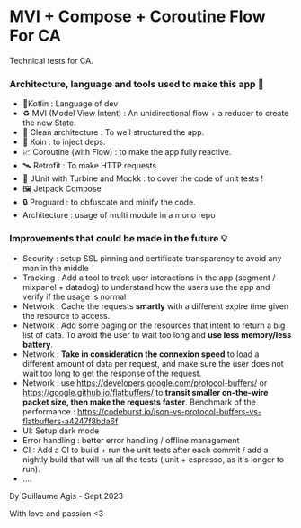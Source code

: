 # MVI + Compose + Coroutine Flow For CA

Technical tests for CA.

### Architecture, language and tools used to make this app 💪

- 🔨Kotlin : Language of dev
- ♻️ MVI (Model View Intent) : An unidirectional flow + a reducer to create the new State. 
- 🧹 Clean architecture : To well structured the app. 
- 💉 Koin : to inject deps. 
- 📈 Coroutine (with Flow) : to make the app fully reactive.
- 🛰️ Retrofit : To make HTTP requests.
- 👀 JUnit with Turbine and Mockk : to cover the code of unit tests !
- 🖼️ Jetpack Compose
- 🔒 Proguard : to obfuscate and minify the code.
- Architecture : usage of multi module in a mono repo

### Improvements that could be made in the future 💡

- Security : setup SSL pinning and certificate transparency to avoid any man in the middle
- Tracking : Add a tool to track user interactions in the app (segment / mixpanel + datadog) to understand how the users use the app and verify if the usage is normal
- Network : Cache the requests **smartly** with a different expire time given the resource to access.
- Network : Add some paging on the resources that intent to return a big list of data. To avoid the user to wait too long and **use less memory/less battery**.
- Network : **Take in consideration the connexion speed** to load a different amount of data per request, and make sure the user does not wait too long to get the response of the request.
- Network :  use https://developers.google.com/protocol-buffers/ or https://google.github.io/flatbuffers/ to **transit smaller on-the-wire packet size, then make the requests faster**.
  Benchmark of the performance : https://codeburst.io/json-vs-protocol-buffers-vs-flatbuffers-a4247f8bda6f
- UI: Setup dark mode
- Error handling : better error handling / offline management
- CI : Add a CI to build + run the unit tests after each commit / add a nightly build that will run all the tests (junit + espresso, as it's longer to run).
- ....


By Guillaume Agis - Sept 2023

With love and passion <3